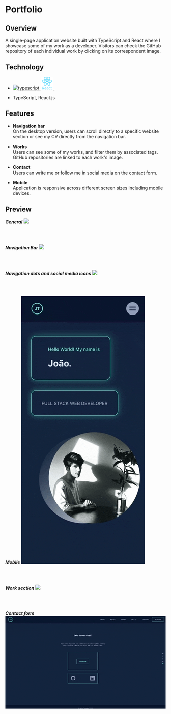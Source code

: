 # Portfolio

## Overview

A single-page application website built with TypeScript and React where I showcase some of my work as a developer. Visitors can check the GitHub repository of each individual work by clicking on its correspondent image.

## Technology

-   <p> <a href="https://www.typescriptlang.org/" target="_blank"> <img src="https://cdn.jsdelivr.net/gh/devicons/devicon/icons/typescript/typescript-original.svg" alt="typescript" width="40" height="40"/>  <a href="https://reactjs.org/" target="_blank"> <img src="https://raw.githubusercontent.com/devicons/devicon/c5378d6c2510ffa0b3e4475af95618a8048d6cf1/icons/react/react-original-wordmark.svg" alt="react" width="40" height="40"/> </a> &nbsp; </p>

-   TypeScript, React.js

## Features

-   **Navigation bar**
    <br>
    On the desktop version, users can scroll directly to a specific website section or see my CV directly from the navigation bar.

-   **Works**
    <br>
    Users can see some of my works, and filter them by associated tags. GitHub repositories are linked to each work's image.

-   **Contact**
    <br>
    Users can write me or follow me in social media on the contact form.

-   **Mobile**
    <br>
    Application is responsive across different screen sizes including mobile devices.

## Preview

**_General_**
<img src="public/readMe/general.gif">

<br>
<br>

**_Navigation Bar_**
<img src="public/readMe/navigation1.gif">

<br>
<br>

**_Navigation dots and social media icons_**
<img src="public/readMe/navigationDots.gif">

<br>
<br>

**_Mobile_**
<img src="public/readMe/mobile.gif">

<br>
<br>

**_Work section_**
<img src="public/readMe/works.gif">

<br>
<br>

**_Contact form_**
<img src="public/readMe/contact.gif">
